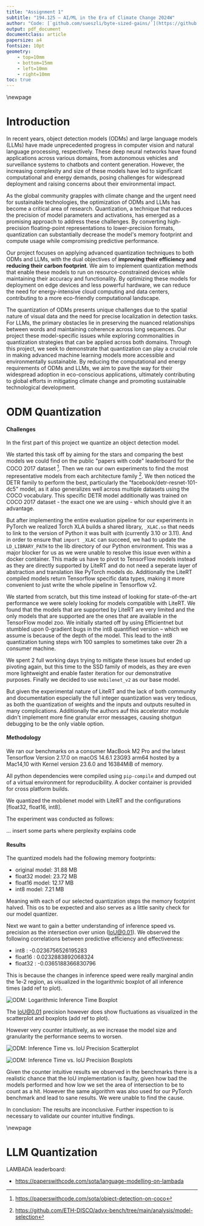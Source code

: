 ```yaml
---
title: "Assignment 1"
subtitle: "194.125 – AI/ML in the Era of Climate Change 2024W"
author: "Code: [`github.com/sueszli/byte-sized-gains/`](https://github.com/sueszli/byte-sized-gains/)"
output: pdf_document
documentclass: article
papersize: a4
fontsize: 10pt
geometry:
    - top=10mm
    - bottom=15mm
    - left=10mm
    - right=10mm
toc: true
---
```


\newpage

<!--

Table of Contents:

- Introduction: Brief about Object detection models (ODMs), LLMs, and their applications
- Background: The need for quantization, challenges in deploying ODMS and LLMs, and an overview of quantization techniques
- Experiments: Explained setup and goals of the experiments
- Results: Detailed results from the quantization, including the benefits and any trade-offs. It should include at least 3 plots:
- Results 1.1:
    - Model Size (MB) vs Type of ODM (type and quantization)
    - Accuracy metric vs Type of ODM (type and quantization)
    - Inference time vs Type of ODM (type and quantization)
- Results 1.2:
    - Model Size (MB) vs Type of LLM (type and quantization)
    - Accuracy vs. Type of LLM (type and quantization)
    - Tokens/s vs. Type of LLM (type and quantization)
- Conclusions: Insights gained from the project, potential implications, and future recommendations

-->

# Introduction

In recent years, object detection models (ODMs) and large language models (LLMs) have made unprecedented progress in computer vision and natural language processing, respectively. These deep neural networks have found applications across various domains, from autonomous vehicles and surveillance systems to chatbots and content generation. However, the increasing complexity and size of these models have led to significant computational and energy demands, posing challenges for widespread deployment and raising concerns about their environmental impact.

As the global community grapples with climate change and the urgent need for sustainable technologies, the optimization of ODMs and LLMs has become a critical area of research. Quantization, a technique that reduces the precision of model parameters and activations, has emerged as a promising approach to address these challenges. By converting high-precision floating-point representations to lower-precision formats, quantization can substantially decrease the model's memory footprint and compute usage while compromising predictive performance.

Our project focuses on applying advanced quantization techniques to both ODMs and LLMs, with the dual objectives of **improving their efficiency and reducing their carbon footprint**. We aim to implement quantization methods that enable these models to run on resource-constrained devices while maintaining their accuracy and functionality. By optimizing these models for deployment on edge devices and less powerful hardware, we can reduce the need for energy-intensive cloud computing and data centers, contributing to a more eco-friendly computational landscape.

The quantization of ODMs presents unique challenges due to the spatial nature of visual data and the need for precise localization in detection tasks. For LLMs, the primary obstacles lie in preserving the nuanced relationships between words and maintaining coherence across long sequences. Our project these model-specific issues while exploring commonalities in quantization strategies that can be applied across both domains. Through this project, we seek to demonstrate that quantization can play a crucial role in making advanced machine learning models more accessible and environmentally sustainable. By reducing the computational and energy requirements of ODMs and LLMs, we aim to pave the way for their widespread adoption in eco-conscious applications, ultimately contributing to global efforts in mitigating climate change and promoting sustainable technological development.

# ODM Quantization

<!--

Tasks:

- selecting a pre-trained object detection model of our choice for the COCO-2017 dataset
- quantizing the model with LiteRT (formerly TensorFlow Lite) and the configurations [float32, float16, int8]
- measuring the accuracy and computational cost (of > 1000 images)
    - Accuracy: average precision (see: https://cocodataset.org/#detection-eval)
    - Inference time: seconds
    - Memory: model size (MB)
- writing the report & presentation

-->

#### Challenges

In the first part of this project we quantize an object detection model.

We started this task off by aiming for the stars and comparing the best models we could find on the public "papers with code" leaderboard for the COCO 2017 dataset [^coco]. Then we ran our own experiments to find the most representative models from each architecture family [^family]. We then noticed the DETR family to perform the best, particularly the "facebook/detr-resnet-101-dc5" model, as it also generalizes well across multiple datasets using the COCO vocabulary. This specific DETR model additionally was trained on COCO 2017 dataset - the exact one we are using - which should give it an advantage.

[^coco]: https://paperswithcode.com/sota/object-detection-on-coco
[^family]: https://github.com/ETH-DISCO/advx-bench/tree/main/analysis/model-selection

But after implementing the entire evaluation pipeline for our experiments in PyTorch we realized Torch XLA builds a shared library, `_XLAC.so` that needs to link to the version of Python it was built with (currently 3.10 or 3.11). And in order to ensure that `import _XLAC` can succeed, we had to update the `LD_LIBRARY_PATH` to the lib directory of our Python environment. This was a major blocker for us as we were unable to resolve this issue even within a docker container. This made us have to pivot to TensorFlow models instead as they are directly supported by LiteRT and do not need a seperate layer of abstraction and translation like PyTorch models do. Additionally the LiteRT compiled models return Tensorflow specific data types, making it more convenient to just write the whole pipeline in Tensorflow v2.

We started from scratch, but this time instead of looking for state-of-the-art performance we were solely looking for models compatible with LiteRT. We found that the models that are supported by LiteRT are very limited and the only models that are supported are the ones that are available in the TensorFlow model zoo. We initially started off by using Efficientnet but stumbled upon 0-gradient bugs in the int8 quantified version – which we assume is because of the depth of the model. This lead to the int8 quantization tuning steps wirh 100 samples to sometimes take over 2h a consumer machine.

We spent 2 full working days trying to mitigate these issues but ended up pivoting again, but this time to the SSD family of models, as they are even more lightweight and enable faster iteration for our demonstrative purposes. Finally we decided to use `mobilenet_v2` as our base model.

But given the experimental nature of LiteRT and the lack of both community and documentation especially the full integer quantization was very tedious, as both the quantization of weights and the inputs and outputs resulted in many complications. Additionally the authors auf this accelerator module didn't implement more fine granular error messages, causing shotgun debugging to be the only viable option.

#### Methodology

We ran our benchmarks on a consumer MacBook M2 Pro and the latest Tensorflow Version 2.17.0 on macOS 14.6.1 23G93 arm64 hosted by a Mac14,10
with Kernel version 23.6.0 and 16384MiB of memory.

All python dependencies were compiled using `pip-compile` and dumped out of a virtual environment for reproducibility. A docker container is provided for cross platform builds.

We quantized the mobilenet model with LiteRT and the configurations [float32, float16, int8].

The experiment was conducted as follows:

... insert some parts where perplexity explains code

#### Results

The quantized models had the following memory footprints:

- original model: 31.88 MB
- float32 model: 23.72 MB
- float16 model: 12.17 MB
- int8 model: 7.21 MB

Meaning with each of our selected quantization steps the memory footprint halved. This os to be expected and also serves as a little sanity check for our model quantizer.

Next we want to gain a better understanding of inference speed vs. precision as the intersection over union (IoU@0.01). We observed the following correlations between predictive efficiency and effectiveness:

- int8 : -0.0236756526195283
- float16 : 0.0232883892068324
- float32 : -0.0365188366830796

This is because the changes in inference speed were really marginal andin the 1e-2 region, as visualized in the logarithmic boxplot of all inference times (add ref to plot).

![ODM: Logarithmic Inference Time Boxplot](docs/assets/det-plot2.png)

The IoU@0.01 precision however does show fluctuations as visualized in the scatterplot and boxplots (add ref to plot). 

However very counter intuitively, as we increase the model size and granularity the performance seems to worsen.

![ODM: Inference Time vs. IoU Precision Scatterplot](docs/assets/det-plot1.png)

![ODM: Inference Time vs. IoU Precision Boxplots](docs/assets/det-plot0.png)

Given the counter intuitive results we observed in the benchmarks there is a realistic chance that the IoU implementation is faulty, given how bad the models performed and how low we set the area of intersection to be to count as a hit. However the same algorithm was also used for our PyTorch benchmark and lead to sane results. We were unable to find the cause.

In conclusion: The results are inconclusive. Further inspection to is necessary to validate our counter intuitive findings.

\newpage

# LLM Quantization

<!--
Tasks:

- selecting a pre-trained large language model of our choice for the LAMBADA dataset
- quantizing the model with AutoGPTQ and the configurations [int8, int4, int2]
- measuring the accuracy and computational cost
    - Accuracy: Top-k Accuracy
    - Speed: Tokens/s
    - Memory: model size (MB)
- writing the report & presentation

-->

LAMBADA leaderboard:

- https://paperswithcode.com/sota/language-modelling-on-lambada

